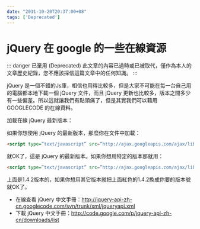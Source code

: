 ```yaml
---
date: "2011-10-20T20:37:00+08"
tags: ['Deprecated']
---
```

# jQuery 在 google 的一些在線資源

::: danger 已棄用 (Deprecated)
此文章的內容已過時或已被取代，僅作為本人的文章歷史紀錄，您不應該採信這篇文章中的任何知識。
:::

jQuery 是一個不錯的Js庫，相信也用得比較多，但是大家不可能在每一台自己用的電腦都本地下載一個 jQuery 文件，而且 jQuery 更新也比較多，版本之間多少有一些偏差。所以這就讓我們有點頭痛了，但是其實我們可以藉用 GOOGLECODE 的在線資料。

加載在線 jQuery 最新版本：

如果你想使用 jQuery 的最新版本，那麼你在文件中加載：

```html
<script type=”text/javascript” src=”http://ajax.googleapis.com/ajax/libs/jquery/1/jquery.js”></script>
```

就OK了，這是 jQuery 的最新版本。如果你想用特定的版本那就用：

```html
<script type=”text/javascript” src=”http://ajax.googleapis.com/ajax/libs/jquery/1.4.2/jquery.min.js”></script>
```

上面是1.4.2版本的，如果你想用其它版本就把上面紅色的1.4.2換成你要的版本號就OK了。  

* 在線查看 jQuery 中文手冊：<http://jquery-api-zh-cn.googlecode.com/svn/trunk/xml/jqueryapi.xml>
* 下載 jQuery 中文手冊：<http://code.google.com/p/jquery-api-zh-cn/downloads/list>
